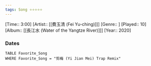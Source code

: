 ```yaml
---
tags: Song ⭐⭐⭐⭐⭐ 
---
```

[Time:: 3:00]
[Artist:: [[費玉清 (Fei Yu-ching)]]]
[Genre:: ]
[Played:: 10]
[Album:: [[長江水 (Water of the Yangtze River)]]]
[Year:: 2020]
### Dates
````dataview
TABLE Favorite_Song
WHERE Favorite_Song = "剪梅 (Yi Jian Mei) Trap Remix"
````